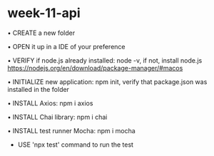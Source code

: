 # week-11-api

• CREATE a new folder

• OPEN it up in a IDE of your preference

• VERIFY if node.js already installed: node -v, if not, install node.js https://nodejs.org/en/download/package-manager/#macos

• INITIALIZE new application: npm init, verify that package.json was installed in the folder

• INSTALL Axios: npm i axios

• INSTALL Chai library: npm i chai

• INSTALL test runner Mocha: npm i mocha

- USE 'npx test' command to run the test
